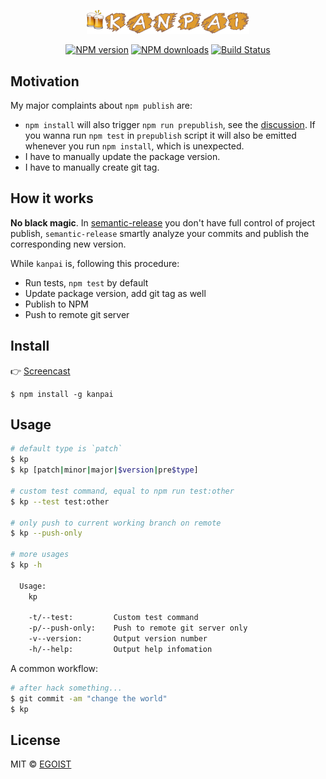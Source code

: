 <p align="center">
  <img src="/media/kanpai.png" width="260"/>
</p>

<p align="center">
<a href="https://npmjs.com/package/kanpai"><img src="https://img.shields.io/npm/v/kanpai.svg" alt="NPM version"></a>
<a href="https://npmjs.com/package/kanpai"><img src="https://img.shields.io/npm/dm/kanpai.svg" alt="NPM downloads"></a>
<a href="https://circleci.com/gh/egoist/kanpai"><img src="https://img.shields.io/circleci/project/egoist/kanpai/master.svg" alt="Build Status"></a>
</p>

## Motivation

My major complaints about `npm publish` are:

- `npm install` will also trigger `npm run prepublish`, see the [discussion](https://github.com/npm/npm/issues/3059). If you wanna run `npm test` in `prepublish` script it will also be emitted whenever you run `npm install`, which is unexpected.
- I have to manually update the package version.
- I have to manually create git tag.

## How it works

**No black magic**. In [semantic-release](https://github.com/semantic-release/semantic-release) you don't have full control of project publish, `semantic-release` smartly analyze your commits and publish the corresponding new version.

While `kanpai` is, following this procedure:

- Run tests, `npm test` by default
- Update package version, add git tag as well
- Publish to NPM
- Push to remote git server

## Install

👉 [Screencast](/media/screencast.gif)

```
$ npm install -g kanpai
```

## Usage

```bash
# default type is `patch`
$ kp
$ kp [patch|minor|major|$version|pre$type]

# custom test command, equal to npm run test:other
$ kp --test test:other

# only push to current working branch on remote
$ kp --push-only

# more usages
$ kp -h

  Usage:
    kp

    -t/--test:         Custom test command
    -p/--push-only:    Push to remote git server only
    -v--version:       Output version number
    -h/--help:         Output help infomation
```

A common workflow:

```bash
# after hack something...
$ git commit -am "change the world"
$ kp
```

## License

MIT © [EGOIST](https://github.com/egoist)
